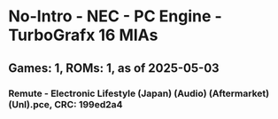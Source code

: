 # No-Intro - NEC - PC Engine - TurboGrafx 16 MIAs
## Games: 1, ROMs: 1, as of 2025-05-03

### Remute - Electronic Lifestyle (Japan) (Audio) (Aftermarket) (Unl).pce, CRC: 199ed2a4
